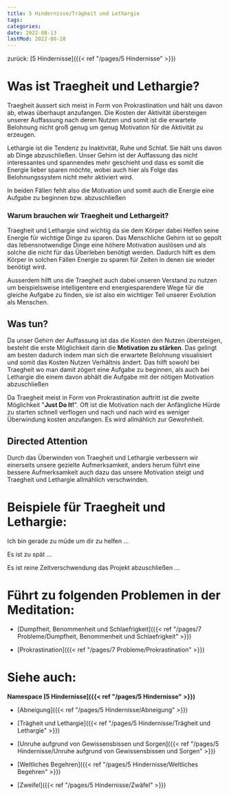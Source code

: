 ```yaml
---
title: 5 Hindernisse/Trägheit und Lethargie
tags:
categories:
date: 2022-08-13
lastMod: 2022-08-28
---
```

zurück: [5 Hindernisse]({{< ref "/pages/5 Hindernisse" >}})



# Was ist Traegheit und Lethargie?

Traegheit äussert sich meist in Form von Prokrastination und hält uns davon ab, etwas überhaupt anzufangen. Die Kosten der Aktivität übersteigen unserer Auffassung nach deren Nutzen und somit ist die erwartete Belohnung nicht groß genug um genug Motivation für die Aktivität zu erzeugen.

Lethargie ist die Tendenz zu Inaktivität, Ruhe und Schlaf. Sie hält uns davon ab Dinge abzuschließen. Unser Gehirn ist der Auffassung das nicht interessantes und spannendes mehr geschieht und dass es somit die Energie lieber sparen möchte, wobei auch hier als Folge das Belohnungssystem nicht mehr aktiviert wird.

In beiden Fällen fehlt also die Motivation und somit auch die Energie eine Aufgabe zu beginnen bzw. abzuschließen



### Warum brauchen wir Traegheit und Lethargeit?

Traegheit und Lethargie sind wichtig da sie dem Körper dabei Helfen seine Energie für wichtige Dinge zu sparen. Das Menschliche Gehirn ist so gepolt das lebensnotwendige Dinge eine höhere Motivation auslösen und als solche die nicht für das Überleben benötigt werden. Dadurch hilft es dem Körper in solchen Fällen Energie zu sparen für Zeiten in denen sie wieder benötigt wird.

Ausserdem hilft uns die Traegheit auch dabei unseren Verstand zu nutzen um beispielsweise intelligentere end energiesparendere Wege für die gleiche Aufgabe zu finden, sie ist also ein wichtiger Teil unserer Evolution als Menschen.



## Was tun?

Da unser Gehirn der Auffassung ist das die Kosten den Nutzen übersteigen, besteht die erste Möglichkeit darin die **Motivation zu stärken**. Das gelingt am besten dadurch indem man sich die erwartete Belohnung visualisiert und somit das Kosten Nutzen Verhältnis ändert. Das hilft sowohl bei Traegheit wo man damit zögert eine Aufgabe zu beginnen, als auch bei Lethargie die einem davon abhält die Aufgabe mit der nötigen Motivation abzuschließen

Da Traegheit meist in Form von Prokrastination auftritt ist die zweite Möglichkeit "**Just Do It!**". Oft ist die Motivation nach der Anfängliche Hürde zu starten schnell verflogen und nach und nach wird es weniger Überwindung kosten anzufangen. Es wird allmählich zur Gewohnheit.



## Directed Attention

Durch das Überwinden von Traegheit und Lethargie verbessern wir einerseits unsere gezielte Aufmerksamkeit, anders herum führt eine bessere Aufmerksamkeit auch dazu das unsere Motivation steigt und Traegheit und Lethargie allmählich verschwinden.



# Beispiele für Traegheit und Lethargie:

Ich bin gerade zu müde um dir zu helfen ...

Es ist zu spät ...

Es ist reine Zeitverschwendung das Projekt abzuschließen ...



# Führt zu folgenden Problemen in der Meditation:

  + [Dumpfheit, Benommenheit und Schlaefrigkeit]({{< ref "/pages/7 Probleme/Dumpfheit, Benommenheit und Schlaefrigkeit" >}})

  + [Prokrastination]({{< ref "/pages/7 Probleme/Prokrastination" >}})



# Siehe auch:

**Namespace [5 Hindernisse]({{< ref "/pages/5 Hindernisse" >}})**

  + [Abneigung]({{< ref "/pages/5 Hindernisse/Abneigung" >}})

  + [Trägheit und Lethargie]({{< ref "/pages/5 Hindernisse/Trägheit und Lethargie" >}})

  + [Unruhe aufgrund von Gewissensbissen und Sorgen]({{< ref "/pages/5 Hindernisse/Unruhe aufgrund von Gewissensbissen und Sorgen" >}})

  + [Weltliches Begehren]({{< ref "/pages/5 Hindernisse/Weltliches Begehren" >}})

  + [Zweifel]({{< ref "/pages/5 Hindernisse/Zwäfel" >}})


